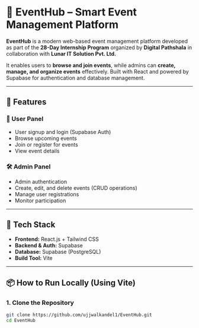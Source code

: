 # 📅 EventHub – Smart Event Management Platform

**EventHub** is a modern web-based event management platform developed as part of the **28-Day Internship Program** organized by **Digital Pathshala** in collaboration with **Lunar IT Solution Pvt. Ltd.**

It enables users to **browse and join events**, while admins can **create, manage, and organize events** effectively. Built with React and powered by Supabase for authentication and database management.

---

## 🚀 Features

### 👤 User Panel
- User signup and login (Supabase Auth)
- Browse upcoming events
- Join or register for events
- View event details

### 🛠️ Admin Panel
- Admin authentication
- Create, edit, and delete events (CRUD operations)
- Manage user registrations
- Monitor participation

---

## 🧰 Tech Stack

- **Frontend:** React.js + Tailwind CSS
- **Backend & Auth:** Supabase
- **Database:** Supabase (PostgreSQL)
- **Build Tool:** Vite

---

## 📦 How to Run Locally (Using Vite)

### 1. Clone the Repository

```bash
git clone https://github.com/ujjwalkandel1/EventHub.git
cd EventHub
